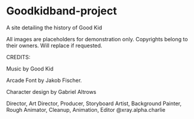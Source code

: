 # Goodkidband-project
 A site detailing the history of Good Kid

 All images are placeholders for demonstration only. Copyrights belong to their owners. Will replace if requested.

CREDITS:

Music by <a href="https://youtube.com/@goodkidband?si=xS-RYzcEgZwrX32p" target="_blank" style="text-decoration: none">Good Kid</a>

Arcade Font by Jakob Fischer.

Character design by Gabriel Altrows

Director, Art Director, Producer, Storyboard Artist, Background Painter, Rough Animator, Cleanup, Animation, Editor <a href="https://www.youtube.com/@xray.alpha.charlie" target="_blank" style="text-decoration: none">@xray.alpha.charlie</a>
